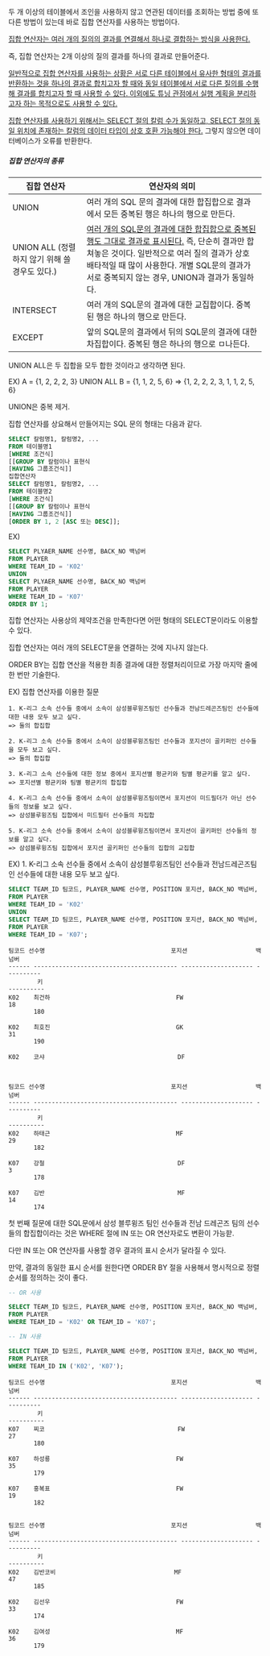 두 개 이상의 테이블에서 조인을 사용하지 않고 연관된 데이터를 조회하는 방법 중에 또 다른 방법이 있는데 바로 집합 연산자를 사용하는 방법이다.

<u>집합 연산자는 여러 개의 질의의 결과를 연결해서 하나로 결합하는 방식을 사용한다.</u>

즉, 집합 연산자는 2개 이상의 질의 결과를 하나의 결과로 만들어준다.

<u>일반적으로 집합 연산자를 사용하는 상황은 서로 다른 테이블에서 유사한 형태의 결과를 반환하는 것을 하나의 결과로 합치고자 할 때와 동일 테이블에서 서로 다른 질의를 수행해 결과를 합치고자 할 때 사용할 수 있다. 이외에도 튜닝 관점에서 실행 계획을 분리하고자 하는 목적으로도 사용할 수 있다.</u>

<u>집합 연산자를 사용하기 위해서는 SELECT 절의 칼럼 수가 동일하고, SELECT 절의 동일 위치에 존재하는 칼럼의 데이터 타입이 상호 호환 가능해야 한다.</u> 그렇지 않으면 데이터베이스가 오류를 반환한다.



##### 집합 연산자의 종류

| 집합 연산자                                    | 연산자의 의미                                                |
| ---------------------------------------------- | ------------------------------------------------------------ |
| UNION                                          | 여러 개의 SQL 문의 결과에 대한 합집합으로 결과에서 모든 중복된 행은 하나의 행으로 만든다. |
| UNION ALL (정렬하지 않기 위해 쓸 경우도 있다.) | <u>여러 개의 SQL문의 결과에 대한 합집합으로 중복된 행도 그대로 결과로 표시된다.</u> 즉, 단순히 결과만 합쳐놓은 것이다. 일반적으로 여러 질의 결과가 상호 배타적일 때 많이 사용한다. 개별 SQL문의 결과가 서로 중복되지 않는 경우, UNION과 결과가 동일하다. |
| INTERSECT                                      | 여러 개의 SQL문의 결과에 대한 교집합이다. 중복된 행은 하나의 행으로 만든다. |
| EXCEPT                                         | 앞의 SQL문의 결과에서 뒤의 SQL문의 결과에 대한 차집합이다. 중복된 행은 하나의 행으로 ㅁ나든다. |

UNION ALL은 두 집합을 모두 합한 것이라고 생각하면 된다.

EX) A = {1, 2, 2, 2, 3} UNION ALL B = {1, 1, 2, 5, 6} => {1, 2, 2, 2, 3, 1, 1, 2, 5, 6}

UNION은 중복 제거.



집합 연산자를 상요해서 만들어지는 SQL 문의 형태는 다음과 같다.

```SQL
SELECT 칼럼명1, 칼럼명2, ...
FROM 테이블명1
[WHERE 조건식]
[[GROUP BY 칼럼이나 표현식
[HAVING 그룹조건식]]
집합연산자
SELECT 칼럼명1, 칼럼명2, ...
FROM 테이블명2
[WHERE 조건식]
[[GROUP BY 칼럼이나 표현식
[HAVING 그룹조건식]]
[ORDER BY 1, 2 [ASC 또는 DESC]];
```

EX)

```SQL
SELECT PLYAER_NAME 선수명, BACK_NO 백넘버
FROM PLAYER
WHERE TEAM_ID = 'K02'
UNION
SELECT PLYAER_NAME 선수명, BACK_NO 백넘버
FROM PLAYER
WHERE TEAM_ID = 'K07'
ORDER BY 1;
```

집합 연산자는 사용상의 제약조건을 만족한다면 어떤 형태의 SELECT문이라도 이용할 수 있다.

집합 연산자는 여러 개의 SELECT문을 연결하는 것에 지나지 않는다.

ORDER BY는 집합 연산을 적용한 최종 결과에 대한 정렬처리이므로 가장 마지막 줄에 한 번만 기술한다.



EX) 집합 연산자를 이용한 질문

```
1. K-리그 소속 선수들 중에서 소속이 삼성블루윙즈팀인 선수들과 전남드레곤즈팀인 선수들에 대한 내용 모두 보고 싶다.
=> 둘의 합집합

2. K-리그 소속 선수들 중에서 소속이 삼성블루윙즈팀인 선수들과 포지션이 골키퍼인 선수들을 모두 보고 싶다.
=> 둘의 합집합

3. K-리그 소속 선수들에 대한 정보 중에서 포지션별 평균키와 팀별 평균키를 알고 싶다.
=> 포지션별 평균키와 팀별 평균키의 합집합

4. K-리그 소속 선수들 중에서 소속이 삼성블루윙즈팀이면서 포지션이 미드필더가 아닌 선수들의 정보를 보고 싶다.
=> 삼성블루윙즈팀 집합에서 미드필터 선수들의 차집합

5. K-리그 소속 선수들 중에서 소속이 삼성블루윙즈팀이면서 포지션이 골키퍼인 선수들의 정보를 알고 싶다.
=> 삼섬블루윙즈팀 집합에서 포지션 골키퍼인 선수들의 집합의 교집합
```



EX) 1. K-리그 소속 선수들 중에서 소속이 삼성블루윙즈팀인 선수들과 전남드레곤즈팀인 선수들에 대한 내용 모두 보고 싶다.

```SQL
SELECT TEAM_ID 팀코드, PLAYER_NAME 선수명, POSITION 포지션, BACK_NO 백넘버, HEIGHT 키
FROM PLAYER
WHERE TEAM_ID = 'K02'
UNION
SELECT TEAM_ID 팀코드, PLAYER_NAME 선수명, POSITION 포지션, BACK_NO 백넘버, HEIGHT 키
FROM PLAYER
WHERE TEAM_ID = 'K07'; 
```

```
팀코드 선수명                                   포지션                   백넘버
------ ---------------------------------------- -------------------- ----------
        키
----------
K02    최건하                                   FW                           18
       180

K02    최호진                                   GK                           31
       190

K02    코샤                                     DF



팀코드 선수명                                   포지션                   백넘버
------ ---------------------------------------- -------------------- ----------
        키
----------
K02    하태근                                   MF                           29
       182

K07    강철                                     DF                            3
       178

K07    김반                                     MF                           14
       174
```



첫 번째 질문에 대한 SQL문에서 삼성 블루윙즈 팀인 선수들과 전남 드레곤즈 팀의 선수들의 합집합이라는 것은 WHERE 절에 IN 또는 OR 연산자로도 변환이 가능핟.

다만 IN 또는 OR 연산자를 사용할 경우 결과의 표시 순서가 달라질 수 있다.

만약, 결과의 동일한 표시 순서를 원한다면 ORDER BY 절을 사용해서 명시적으로 정렬 순서를 정의하는 것이 좋다.



```SQL
-- OR 사용

SELECT TEAM_ID 팀코드, PLAYER_NAME 선수명, POSITION 포지션, BACK_NO 백넘버, HEIGHT 키
FROM PLAYER
WHERE TEAM_ID = 'K02' OR TEAM_ID = 'K07';

-- IN 사용

SELECT TEAM_ID 팀코드, PLAYER_NAME 선수명, POSITION 포지션, BACK_NO 백넘버, HEIGHT 키
FROM PLAYER
WHERE TEAM_ID IN ('K02', 'K07');
```

```
팀코드 선수명                                   포지션                   백넘버
------ ---------------------------------------- -------------------- ----------
        키
----------
K07    찌코                                     FW                           27
       180

K07    하성룡                                   FW                           35
       179

K07    홍복표                                   FW                           19
       182


팀코드 선수명                                   포지션                   백넘버
------ ---------------------------------------- -------------------- ----------
        키
----------
K02    김반코비                                 MF                           47
       185

K02    김선우                                   FW                           33
       174

K02    김여성                                   MF                           36
       179
```

